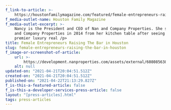 ```yaml
---
f_link-to-article: >-
    https://houstonfamilymagazine.com/featured/female-entrepreneurs-raising-the-bar-in-houston/
f_media-outlet-name: Houston Family Magazine
f_media-outlet-excerpt: >-
    Nancy is the President and CEO of Nan and Company Properties. She started Nan
    and Company Properties in 2014 from her kitchen table after seeing a need for
    premier luxury real /p>
title: Female Entrepreneurs Raising The Bar in Houston
slug: female-entrepreneurs-raising-the-bar-in-houston
f_image-or-screenshot-of-article:
    url: >-
        https://development.nanproperties.com/assets/external/60808563814f55a9ea07b5ee_screen_shot_2021-04-21_at_8.47.19_AM.png
    alt: null
updated-on: "2021-04-21T20:04:51.512Z"
created-on: "2021-04-21T20:04:51.512Z"
published-on: "2021-04-22T21:13:29.827Z"
f_is-this-a-featured-article: false
f_is-this-a-developer-services-press-article: false
layout: "[press-articles].html"
tags: press-articles
---
```

